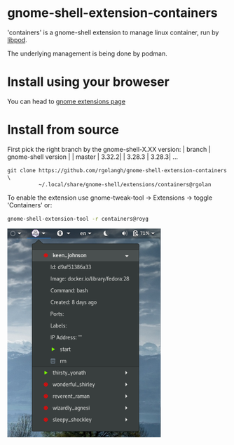 # gnome-shell-extension-containers

'containers' is a gnome-shell extension to manage linux container, run by [libpod](https://github.com/containers/libpod).

The underlying management is being done by podman.

# Install using your broweser 

You can head to [gnome extensions page](https://extensions.gnome.org/extension/1500/containers/)  

# Install from source

First pick the right branch by the gnome-shell-X.XX version: 
| branch | gnome-shell version |
| master | 3.32.2|
| 3.28.3 | 3.28.3|
...

```
git clone https://github.com/rgolangh/gnome-shell-extension-containers \
          ~/.local/share/gnome-shell/extensions/containers@rgolan
```

To enable the extension use gnome-tweak-tool -> Extensions -> toggle 'Containers'
or:
```bash
gnome-shell-extension-tool -r containers@royg
```
<p>
  <img src="screenshot.png" width="350" title="gnome-shell-extension-containers">
</p>
